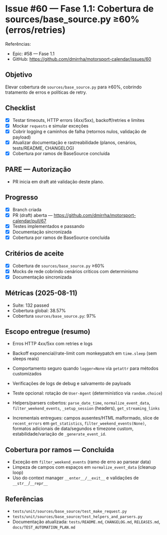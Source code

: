 # Issue #60 — Fase 1.1: Cobertura de sources/base_source.py ≥60% (erros/retries)

Referências:
- Epic: #58 — Fase 1.1
- GitHub: https://github.com/dmirrha/motorsport-calendar/issues/60

## Objetivo
Elevar cobertura de `sources/base_source.py` para ≥60%, cobrindo tratamento de erros e políticas de retry.

## Checklist
- [x] Testar timeouts, HTTP errors (4xx/5xx), backoff/retries e limites
- [x] Mockar `requests` e simular exceções
- [x] Cobrir logging e caminhos de falha (retornos nulos, validação de payload)
- [x] Atualizar documentação e rastreabilidade (planos, cenários, tests/README, CHANGELOG)
- [x] Cobertura por ramos de BaseSource concluída

## PARE — Autorização
- PR inicia em draft até validação deste plano.

## Progresso
- [x] Branch criada
- [x] PR (draft) aberta — https://github.com/dmirrha/motorsport-calendar/pull/67
- [x] Testes implementados e passando
- [x] Documentação sincronizada
 - [x] Cobertura por ramos de BaseSource concluída

## Critérios de aceite
- [x] Cobertura de `sources/base_source.py` ≥60%
- [x] Mocks de rede cobrindo cenários críticos com determinismo
- [x] Documentação sincronizada

## Métricas (2025-08-11)
- Suíte: 132 passed
- Cobertura global: 38.57%
- Cobertura `sources/base_source.py`: 97%

## Escopo entregue (resumo)
- Erros HTTP 4xx/5xx com retries e logs
- Backoff exponencial/rate-limit com monkeypatch em `time.sleep` (sem sleeps reais)
- Comportamento seguro quando `logger=None` via `getattr` para métodos customizados
- Verificações de logs de debug e salvamento de payloads
- Teste opcional: rotação de `User-Agent` (determinístico via `random.choice`)
- Helpers/parsers cobertos: `parse_date_time`, `normalize_event_data`, `filter_weekend_events`, `_setup_session` (headers), `get_streaming_links`

- Incrementais entregues: campos ausentes/HTML malformado, slice de `recent_errors` em `get_statistics`, `filter_weekend_events(None)`, formatos adicionais de data/segundos e timezone custom, estabilidade/variação de `_generate_event_id`.

## Cobertura por ramos — Concluída
- Exceção em `filter_weekend_events` (ramo de erro ao parsear data)
- Limpeza de campos com espaços em `normalize_event_data` (cleanup loop)
- Uso do context manager `__enter__/__exit__` e validações de `__str__`/`__repr__`

## Referências
- `tests/unit/sources/base_source/test_make_request.py`
- `tests/unit/sources/base_source/test_helpers_and_parsers.py`
- Documentação atualizada: `tests/README.md`, `CHANGELOG.md`, `RELEASES.md`, `docs/TEST_AUTOMATION_PLAN.md`
